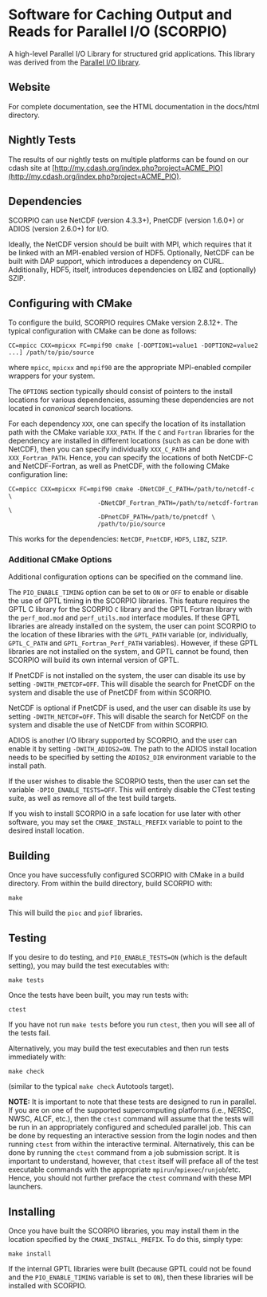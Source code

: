 # Software for Caching Output and Reads for Parallel I/O (SCORPIO)

A high-level Parallel I/O Library for structured grid applications. This library was derived from the [Parallel I/O library](https://github.com/NCAR/ParallelIO).

## Website

For complete documentation, see the HTML documentation in the docs/html directory.

## Nightly Tests

The results of our nightly tests on multiple platforms can be found on our
cdash site at [http://my.cdash.org/index.php?project=ACME_PIO](http://my.cdash.org/index.php?project=ACME_PIO).

## Dependencies

SCORPIO can use NetCDF (version 4.3.3+), PnetCDF (version 1.6.0+) or
ADIOS (version 2.6.0+) for I/O.

Ideally, the NetCDF version should be built with MPI, which requires that it
be linked with an MPI-enabled version of HDF5.  Optionally, NetCDF can be 
built with DAP support, which introduces a dependency on CURL.  Additionally,
HDF5, itself, introduces dependencies on LIBZ and (optionally) SZIP.

## Configuring with CMake

To configure the build, SCORPIO requires CMake version 2.8.12+.  The typical
configuration with CMake can be done as follows:

```
CC=mpicc CXX=mpicxx FC=mpif90 cmake [-DOPTION1=value1 -DOPTION2=value2 ...] /path/to/pio/source
```

where `mpicc`, `mpicxx` and `mpif90` are the appropriate MPI-enabled compiler wrappers for your system.

The `OPTIONS` section typically should consist of pointers to the install
locations for various dependencies, assuming these dependencies are not 
located in *canonical* search locations.  

For each dependency `XXX`, one can specify the location of its 
installation path with the CMake variable `XXX_PATH`.  If the `C` and
`Fortran` libraries for the dependency are installed in different locations
(such as can be done with NetCDF), then you can specify individually
`XXX_C_PATH` and `XXX_Fortran_PATH`.  Hence, you can specify the locations
of both NetCDF-C and NetCDF-Fortran, as well as PnetCDF, with the following
CMake configuration line:

```
CC=mpicc CXX=mpicxx FC=mpif90 cmake -DNetCDF_C_PATH=/path/to/netcdf-c \
                         -DNetCDF_Fortran_PATH=/path/to/netcdf-fortran \
                         -DPnetCDF_PATH=/path/to/pnetcdf \
                         /path/to/pio/source
```

This works for the dependencies: `NetCDF`, `PnetCDF`, `HDF5`, `LIBZ`, `SZIP`.

### Additional CMake Options

Additional configuration options can be specified on the command line.

The `PIO_ENABLE_TIMING` option can be set to `ON` or `OFF` to enable or
disable the use of GPTL timing in the SCORPIO libraries.  This feature requires
the GPTL C library for the SCORPIO `C` library and the GPTL Fortran library with
the `perf_mod.mod` and `perf_utils.mod` interface modules.  If these GPTL
libraries are already installed on the system, the user can point SCORPIO to the
location of these libraries with the `GPTL_PATH` variable (or, individually,
`GPTL_C_PATH` and `GPTL_Fortran_Perf_PATH` variables).  However, if these
GPTL libraries are not installed on the system, and GPTL cannot be found,
then SCORPIO will build its own internal version of GPTL.

If PnetCDF is not installed on the system, the user can disable its use by
setting `-DWITH_PNETCDF=OFF`.  This will disable the search for PnetCDF on the
system and disable the use of PnetCDF from within SCORPIO.

NetCDF is optional if PnetCDF is used, and the user can disable its use by
setting `-DWITH_NETCDF=OFF`.  This will disable the search for NetCDF on the
system and disable the use of NetCDF from within SCORPIO.

ADIOS is another I/O library supported by SCORPIO, and the user can enable
it by setting `-DWITH_ADIOS2=ON`. The path to the ADIOS install location
needs to be specified by setting the `ADIOS2_DIR` environment variable to
the install path.

If the user wishes to disable the SCORPIO tests, then the user can set the
variable `-DPIO_ENABLE_TESTS=OFF`.  This will entirely disable the CTest 
testing suite, as well as remove all of the test build targets.

If you wish to install SCORPIO in a safe location for use later with other
software, you may set the `CMAKE_INSTALL_PREFIX` variable to point to the
desired install location.

## Building

Once you have successfully configured SCORPIO with CMake in a build directory.
From within the build directory, build SCORPIO with:

```
make
```

This will build the `pioc` and `piof` libraries.

## Testing

If you desire to do testing, and `PIO_ENABLE_TESTS=ON` (which is the default
setting), you may build the test executables with:

```
make tests
```

Once the tests have been built, you may run tests with:

```
ctest
```

If you have not run `make tests` before you run `ctest`, then you will see
all of the tests fail.

Alternatively, you may build the test executables and then run tests 
immediately with:

```
make check
```

(similar to the typical `make check` Autotools target).

**NOTE:** It is important to note that these tests are designed to run in parallel.
If you are on one of the supported supercomputing platforms (i.e., NERSC, NWSC, ALCF, 
etc.), then the `ctest` command will assume that the tests will be run in an appropriately
configured and scheduled parallel job.  This can be done by requesting an interactive
session from the login nodes and then running `ctest` from within the interactive
terminal.  Alternatively, this can be done by running the `ctest` command from a
job submission script.  It is important to understand, however, that `ctest` itself
will preface all of the test executable commands with the appropriate `mpirun`/`mpiexec`/`runjob`/etc.
Hence, you should not further preface the `ctest` command with these MPI launchers.

## Installing

Once you have built the SCORPIO libraries, you may install them in the location
specified by the `CMAKE_INSTALL_PREFIX`.  To do this, simply type:

```
make install
```

If the internal GPTL libraries were built (because GPTL could not be found
and the `PIO_ENABLE_TIMING` variable is set to `ON`), then these libraries
will be installed with SCORPIO.
